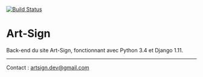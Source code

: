 [![Build Status](https://travis-ci.org/Art-Sign/Art-Sign.svg?branch=master)](https://travis-ci.org/Art-Sign/Art-Sign)

# Art-Sign

Back-end du site Art-Sign, fonctionnant avec Python 3.4 et Django 1.11.


---

Contact : artsign.dev@gmail.com
